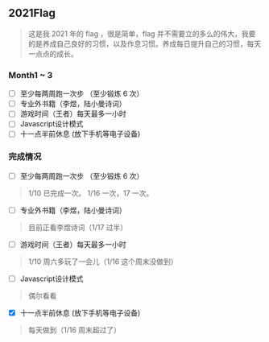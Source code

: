 ## 2021Flag  
> 这是我 2021 年的 flag ，很是简单，flag 并不需要立的多么的伟大，我要的是养成自己良好的习惯，以及作息习惯。养成每日提升自己的习惯，每天一点点的成长。

### Month1 ~ 3  

- [ ] 至少每两周跑一次步  （至少锻炼 6 次）
- [ ] 专业外书籍（李煜，陆小曼诗词）  
- [ ] 游戏时间（王者）每天最多一小时  
- [ ] Javascript设计模式  
- [ ] 十一点半前休息 (放下手机等电子设备)

### 完成情况  
- [ ] 至少每两周跑一次步  （至少锻炼 6 次）
> 1/10 已完成一次。 1/16 一次，17 一次。
- [ ] 专业外书籍（李煜，陆小曼诗词） 
> 目前正看李煜诗词（1/17 过半）
- [ ] 游戏时间（王者）每天最多一小时  
> 1/10 周六多玩了一会儿（1/16 这个周末没做到）
- [ ] Javascript设计模式  
> 偶尔看看
- [x] 十一点半前休息 (放下手机等电子设备)
> 每天做到（1/16 周末超过了）